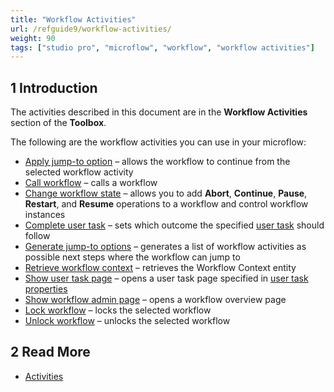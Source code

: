 ```yaml
---
title: "Workflow Activities"
url: /refguide9/workflow-activities/
weight: 90
tags: ["studio pro", "microflow", "workflow", "workflow activities"]
---
```


## 1 Introduction

The activities described in this document are in the **Workflow Activities** section of the **Toolbox**.

The following are the workflow activities you can use in your microflow:

* [Apply jump-to option](/refguide9/apply-jump-to-option/) – allows the workflow to continue from the selected workflow activity
* [Call workflow](/refguide9/workflow-call/) – calls a workflow
* [Change workflow state](/refguide9/change-workflow-state/) – allows you to add **Abort**, **Continue**, **Pause**, **Restart**, and **Resume** operations to a workflow and control workflow instances
* [Complete user task](/refguide9/complete-task/) – sets which outcome the specified [user task](/refguide9/user-task/) should follow
* [Generate jump-to options](/refguide9/generate-jump-to-options/) – generates a list of workflow activities as possible next steps where the workflow can jump to
* [Retrieve workflow context](/refguide9/retrieve-workflow-context/) – retrieves the Workflow Context entity 
* [Show user task page](/refguide9/show-task-page/) – opens a user task page specified in [user task properties](/refguide9/user-task/) 
* [Show workflow admin page](/refguide9/show-workflow-page/) – opens a workflow overview page
* [Lock workflow](/refguide9/lock-workflow/) – locks the selected workflow
* [Unlock workflow](/refguide9/unlock-workflow/) – unlocks the selected workflow

## 2 Read More

* [Activities](/refguide9/activities/)
